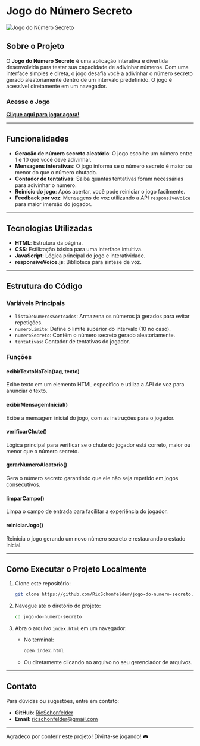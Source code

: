 # Jogo do Número Secreto

![Jogo do Número Secreto](https://jogo-do-numero-secreto-lyart-ten.vercel.app/favicon.ico)

## Sobre o Projeto

O **Jogo do Número Secreto** é uma aplicação interativa e divertida desenvolvida para testar sua capacidade de adivinhar números. Com uma interface simples e direta, o jogo desafia você a adivinhar o número secreto gerado aleatoriamente dentro de um intervalo predefinido. O jogo é acessível diretamente em um navegador.

### Acesse o Jogo
**[Clique aqui para jogar agora!](https://jogo-do-numero-secreto-lyart-ten.vercel.app/)**

---

## Funcionalidades

- **Geração de número secreto aleatório**: O jogo escolhe um número entre 1 e 10 que você deve adivinhar.
- **Mensagens interativas**: O jogo informa se o número secreto é maior ou menor do que o número chutado.
- **Contador de tentativas**: Saiba quantas tentativas foram necessárias para adivinhar o número.
- **Reinício do jogo**: Após acertar, você pode reiniciar o jogo facilmente.
- **Feedback por voz**: Mensagens de voz utilizando a API `responsiveVoice` para maior imersão do jogador.

---

## Tecnologias Utilizadas

- **HTML**: Estrutura da página.
- **CSS**: Estilização básica para uma interface intuitiva.
- **JavaScript**: Lógica principal do jogo e interatividade.
- **responsiveVoice.js**: Biblioteca para síntese de voz.

---

## Estrutura do Código

### Variáveis Principais
- `listaDeNumerosSorteados`: Armazena os números já gerados para evitar repetições.
- `numeroLimite`: Define o limite superior do intervalo (10 no caso).
- `numeroSecreto`: Contém o número secreto gerado aleatoriamente.
- `tentativas`: Contador de tentativas do jogador.

### Funções

#### **exibirTextoNaTela(tag, texto)**
Exibe texto em um elemento HTML específico e utiliza a API de voz para anunciar o texto.

#### **exibirMensagemInicial()**
Exibe a mensagem inicial do jogo, com as instruções para o jogador.

#### **verificarChute()**
Lógica principal para verificar se o chute do jogador está correto, maior ou menor que o número secreto.

#### **gerarNumeroAleatorio()**
Gera o número secreto garantindo que ele não seja repetido em jogos consecutivos.

#### **limparCampo()**
Limpa o campo de entrada para facilitar a experiência do jogador.

#### **reiniciarJogo()**
Reinicia o jogo gerando um novo número secreto e restaurando o estado inicial.

---

## Como Executar o Projeto Localmente

1. Clone este repositório:
   ```bash
   git clone https://github.com/RicSchonfelder/jogo-do-numero-secreto.git
   ```

2. Navegue até o diretório do projeto:
   ```bash
   cd jogo-do-numero-secreto
   ```

3. Abra o arquivo `index.html` em um navegador:
   - No terminal:
     ```bash
     open index.html
     ```
   - Ou diretamente clicando no arquivo no seu gerenciador de arquivos.

---

## Contato

Para dúvidas ou sugestões, entre em contato:

- **GitHub**: [RicSchonfelder](https://github.com/RicSchonfelder)
- **Email**: [ricschonfelder@gmail.com](mailto:ricschonfelder@gmail.com)

---


Agradeço por conferir este projeto! Divirta-se jogando! 🎮

